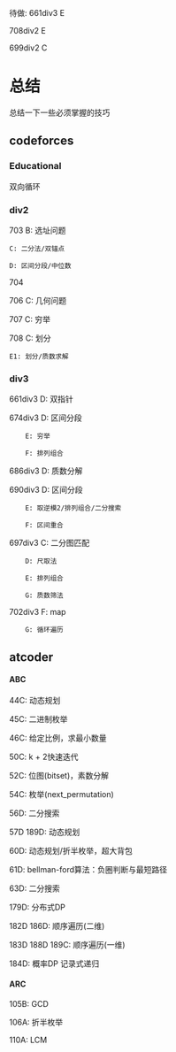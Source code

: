 待做: 
661div3 E 

708div2 E

699div2 C

# 总结
总结一下一些必须掌握的技巧

## codeforces

### Educational

双向循环

### div2

703 B: 选址问题

    C: 二分法/双锚点

    D: 区间分段/中位数

704

706 C: 几何问题

707 C: 穷举

708 C: 划分

    E1: 划分/质数求解

### div3

661div3 D: 双指针

674div3 D: 区间分段

        E: 穷举

        F: 排列组合

686div3 D: 质数分解

690div3 D: 区间分段

        E: 取逆模2/排列组合/二分搜索

        F: 区间重合

697div3 C: 二分图匹配

        D: 尺取法

        E: 排列组合

        G: 质数筛法

702div3 F: map

        G: 循环遍历

## atcoder

#### ABC

44C: 动态规划

45C: 二进制枚举

46C: 给定比例，求最小数量

50C: k + 2快速迭代

52C: 位图(bitset)，素数分解

54C: 枚举(next_permutation)

56D: 二分搜索

57D 189D: 动态规划

60D: 动态规划/折半枚举，超大背包

61D: bellman-ford算法：负圈判断与最短路径

63D: 二分搜索

179D: 分布式DP

182D 186D: 顺序遍历(二维)

183D 188D 189C: 顺序遍历(一维)

184D: 概率DP 记录式递归

#### ARC 

105B: GCD

106A: 折半枚举

110A: LCM
